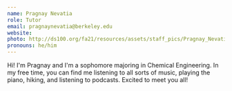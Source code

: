 ```yaml
---
name: Pragnay Nevatia
role: Tutor
email: pragnaynevatia@berkeley.edu
website: 
photo: http://ds100.org/fa21/resources/assets/staff_pics/Pragnay_Nevatia.jpg
pronouns: he/him
---
```

Hi! I'm Pragnay and I'm a sophomore majoring in Chemical Engineering. In my free time, you can find me listening to all sorts of music, playing the piano, hiking, and listening to podcasts. Excited to meet you all!
